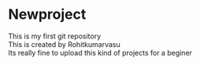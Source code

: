 # Newproject
This is my first git repository
<br>
This is created by Rohitkumarvasu
<br>
Its really fine to upload this kind of projects for a beginer
